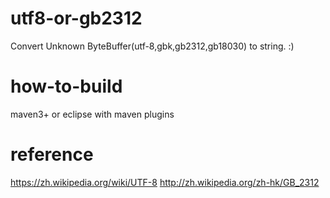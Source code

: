 utf8-or-gb2312
====================
Convert Unknown ByteBuffer(utf-8,gbk,gb2312,gb18030) to string.
:)


how-to-build
============
maven3+
or
eclipse with maven plugins


reference
=========
https://zh.wikipedia.org/wiki/UTF-8
http://zh.wikipedia.org/zh-hk/GB_2312

